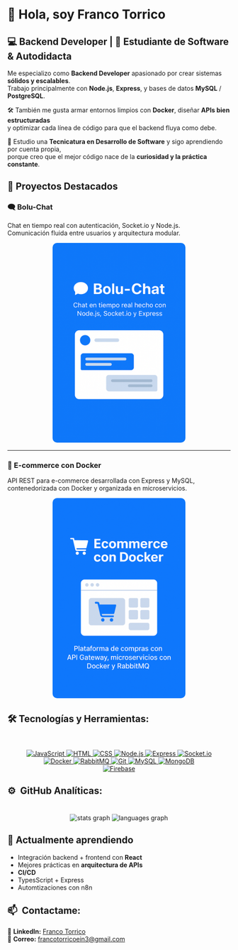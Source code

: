 # 👋 Hola, soy Franco Torrico 


## 💻 Backend Developer | 🚀 Estudiante de Software & Autodidacta 

Me especializo como **Backend Developer** apasionado por crear sistemas **sólidos y escalables**.  
Trabajo principalmente con **Node.js**, **Express**, y bases de datos **MySQL** / **PostgreSQL**.  

🛠️ También me gusta armar entornos limpios con **Docker**, diseñar **APIs bien estructuradas**  
y optimizar cada línea de código para que el backend fluya como debe.  

📘 Estudio una **Tecnicatura en Desarrollo de Software** y sigo aprendiendo por cuenta propia,  
porque creo que el mejor código nace de la **curiosidad y la práctica constante**. 

## 🚀 Proyectos Destacados

### 🗨️ Bolu-Chat
Chat en tiempo real con autenticación, Socket.io y Node.js.  
Comunicación fluida entre usuarios y arquitectura modular.  

<p align="center">
  <a href="https://github.com/TorricoFranco/Simulador-estructura-Ecommerce" target="_blank">
    <img src="https://github.com/TorricoFranco/Bolu-Chat/blob/main/assets/banner_bolu-chat.png" 
         alt="Banner del E-commerce" width="300" style="border-radius: 10px;"/>
  </a>
</p>


---


### 🛒 E-commerce con Docker
API REST para e-commerce desarrollada con Express y MySQL,  
contenedorizada con Docker y organizada en microservicios.  

<p align="center">
  <a href="https://github.com/TorricoFranco/Simulador-estructura-Ecommerce" target="_blank">
    <img src="https://github.com/TorricoFranco/Simulador-estructura-Ecommerce/blob/main/assets/banner-ecommerse.png?raw=true" 
         alt="Banner del E-commerce" width="300" style="border-radius: 10px;"/>
  </a>
</p>


## 🛠️ Tecnologías y Herramientas:
<br>
<p align="center">
  <a href="https://developer.mozilla.org/en-US/docs/Web/JavaScript" target="_blank">
    <img alt="JavaScript" src="https://img.shields.io/badge/JavaScript-%23F7DF1E.svg?logo=javascript&logoColor=black">
  </a>
  <a href="https://www.w3.org/html/" target="_blank">
    <img alt="HTML" src="https://img.shields.io/badge/HTML5-%23E34F26.svg?logo=html5&logoColor=white">
  </a>
  <a href="https://www.w3schools.com/css/" target="_blank">
    <img alt="CSS" src="https://img.shields.io/badge/CSS3-%231572B6.svg?logo=css3&logoColor=white">
  </a>
  <a href="https://nodejs.org/" target="_blank">
    <img alt="Node.js" src="https://img.shields.io/badge/node.js-339933?logo=node.js&logoColor=white">
  </a>
  <a href="https://expressjs.com/" target="_blank">
    <img alt="Express" src="https://img.shields.io/badge/express-000000?logo=express&logoColor=white">
  </a>
  <a href="https://socket.io/" target="_blank">
    <img alt="Socket.io" src="https://img.shields.io/badge/Socket.io-010101?style=flat-square&logo=socket.io&logoColor=white">
  </a>
  <br>
  <a href="https://www.docker.com/" target="_blank">
    <img alt="Docker" src="https://img.shields.io/badge/Docker-%230db7ed.svg?logo=docker&logoColor=white">
  </a>
  <a href="https://www.rabbitmq.com/" target="_blank">
    <img alt="RabbitMQ" src="https://img.shields.io/badge/RabbitMQ-%23FF6600?logo=rabbitmq&logoColor=white">
  </a>
  <a href="https://git-scm.com/" target="_blank">
    <img alt="Git" src="https://img.shields.io/badge/Git-%23F05033.svg?logo=git&logoColor=white">
  </a>
  <a href="https://www.mysql.com/" target="_blank">
    <img alt="MySQL" src="https://img.shields.io/badge/MySQL-%2300f.svg?logo=mysql&logoColor=white">
  </a>
  <a href="https://www.mongodb.com/" target="_blank">
    <img alt="MongoDB" src="https://img.shields.io/badge/MongoDB-%234ea94b.svg?logo=mongodb&logoColor=white">
  </a>
  <br>
  <a href="https://firebase.google.com/" target="_blank">
    <img alt="Firebase" src="https://img.shields.io/badge/Firebase-%23FFCA28.svg?logo=Firebase&logoColor=white">
  </a>
</p>

## ⚙️ &nbsp;GitHub Analíticas:
###
<br>
<div align="center">
  <img src="https://github-readme-stats.vercel.app/api?username=Torricofranco&theme=merko&hide_border=false&include_all_commits=true&count_private=false" height="150" alt="stats graph"  />
  <img src="https://github-readme-stats.vercel.app/api/top-langs/?username=TorricoFranco&theme=merko&hide_border=false&include_all_commits=true&count_private=false&layout=compact" height="150" alt="languages graph"  />
</div>

###

## 🌱 Actualmente aprendiendo
- Integración backend + frontend con **React**
- Mejores prácticas en **arquitectura de APIs**
- **CI/CD**
- TypesScript + Express
- Automtizaciones con n8n 


## 📫 &nbsp;Contactame:
  
💼 **LinkedIn:** [Franco Torrico](https://www.linkedin.com/in/franco-torrico-/)  
📧 **Correo:** [francotorricoein3@gmail.com](mailto:francotorricoein3@gmail.com)  
